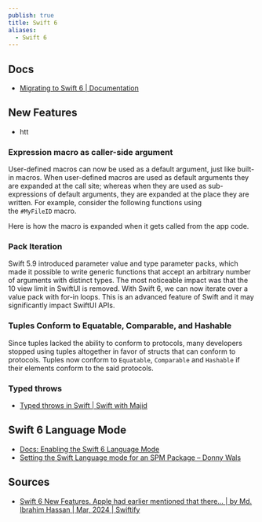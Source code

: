 ```yaml
---
publish: true
title: Swift 6
aliases:
  - Swift 6
---
```

## Docs
- [Migrating to Swift 6 | Documentation](https://www.swift.org/migration/documentation/migrationguide/) 

## New Features
- htt

### Expression macro as caller-side argument

User-defined macros can now be used as a default argument, just like built-in macros. When user-defined macros are used as default arguments they are expanded at the call site; whereas when they are used as sub-expressions of default arguments, they are expanded at the place they are written. For example, consider the following functions using the `#MyFileID` macro.

Here is how the macro is expanded when it gets called from the app code.

### Pack Iteration

Swift 5.9 introduced parameter value and type parameter packs, which made it possible to write generic functions that accept an arbitrary number of arguments with distinct types. The most noticeable impact was that the 10 view limit in SwiftUI is removed. With Swift 6, we can now iterate over a value pack with for-in loops. This is an advanced feature of Swift and it may significantly impact SwiftUI APIs.

### Tuples Conform to Equatable, Comparable, and Hashable

Since tuples lacked the ability to conform to protocols, many developers stopped using tuples altogether in favor of structs that can conform to protocols. Tuples now conform to `Equatable`, `Comparable` and `Hashable` if their elements conform to the said protocols.

### Typed throws

- [Typed throws in Swift | Swift with Majid](https://swiftwithmajid.com/2024/08/20/typed-throws-in-swift/) 

## Swift 6 Language Mode
- [Docs: Enabling the Swift 6 Language Mode](https://www.swift.org/migration/documentation/swift-6-concurrency-migration-guide/swift6mode) 
- [Setting the Swift Language mode for an SPM Package – Donny Wals](https://www.donnywals.com/setting-the-swift-language-mode-for-an-spm-package/) 

## Sources
- [Swift 6 New Features. Apple had earlier mentioned that there… | by Md. Ibrahim Hassan | Mar, 2024 | Swiftify](https://blog.swiftify.com/whats-new-in-swift-6-e875ca675a28) 